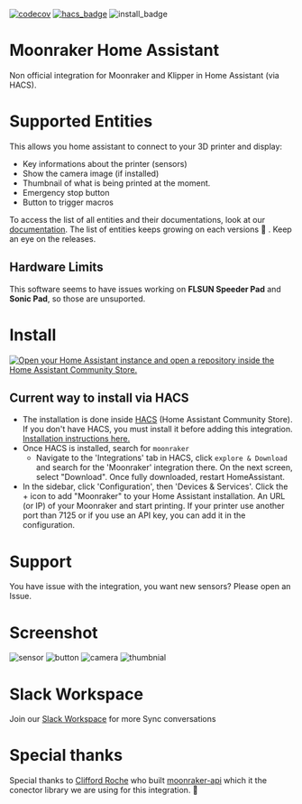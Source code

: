 [![codecov](https://codecov.io/github/marcolivierarsenault/moonraker-home-assistant/branch/main/graph/badge.svg?token=OT5PZG1QZE)](https://codecov.io/github/marcolivierarsenault/moonraker-home-assistant)
[![hacs_badge](https://img.shields.io/badge/HACS-Default-blue.svg)](https://github.com/custom-components/hacs)
![install_badge](https://img.shields.io/badge/dynamic/json?color=41BDF5&logo=home-assistant&label=integration%20usage&suffix=%20installs&cacheSeconds=15600&url=https://analytics.home-assistant.io/custom_integrations.json&query=$.moonraker.total)

# Moonraker Home Assistant

Non official integration for Moonraker and Klipper in Home Assistant (via HACS).

# Supported Entities

This allows you home assistant to connect to your 3D printer and display:

- Key informations about the printer (sensors)
- Show the camera image (if installed)
- Thumbnail of what is being printed at the moment.
- Emergency stop button
- Button to trigger macros

To access the list of all entities and their documentations, look at our [documentation](https://moonraker-home-assistant.readthedocs.io/en/latest/). The list of entities keeps growing on each versions :rocket: . Keep an eye on the releases.

## Hardware Limits

This software seems to have issues working on **FLSUN Speeder Pad** and **Sonic Pad**, so those are unsuported.

# Install

[![Open your Home Assistant instance and open a repository inside the Home Assistant Community Store.](https://my.home-assistant.io/badges/hacs_repository.svg)](https://my.home-assistant.io/redirect/hacs_repository/?owner=marcolivierarsenault&repository=moonraker-home-assistant&category=integration)

## Current way to install via HACS

- The installation is done inside [HACS](https://hacs.xyz/) (Home Assistant Community Store). If you don't have HACS, you must install it before adding this integration. [Installation instructions here.](https://hacs.xyz/docs/setup/download)
- Once HACS is installed, search for `moonraker`
  - Navigate to the 'Integrations' tab in HACS, click `explore & Download` and search for the 'Moonraker' integration there. On the next screen, select "Download". Once fully downloaded, restart HomeAssistant.
- In the sidebar, click 'Configuration', then 'Devices & Services'. Click the + icon to add "Moonraker" to your Home Assistant installation. An URL (or IP) of your Moonraker and start printing. If your printer use another port than 7125 or if you use an API key, you can add it in the configuration.

# Support

You have issue with the integration, you want new sensors? Please open an Issue.

# Screenshot

![sensor](https://raw.githubusercontent.com/marcolivierarsenault/moonraker-home-assistant/main/assets/sensors.png)
![button](https://raw.githubusercontent.com/marcolivierarsenault/moonraker-home-assistant/main/assets/button.png)
![camera](https://raw.githubusercontent.com/marcolivierarsenault/moonraker-home-assistant/main/assets/camera.png)
![thumbnial](https://raw.githubusercontent.com/marcolivierarsenault/moonraker-home-assistant/main/assets/thumbnail.png)

# Slack Workspace

Join our [Slack Workspace](https://join.slack.com/t/moonraker-ha/shared_invite/zt-1q7rqkttj-SQ5N7qm9d1h6HqIONpDhZA) for more Sync conversations

# Special thanks

Special thanks to [Clifford Roche](https://github.com/cmroche) who built [moonraker-api](https://github.com/cmroche/moonraker-api) which it the conector library we are using for this integration. 🚀
